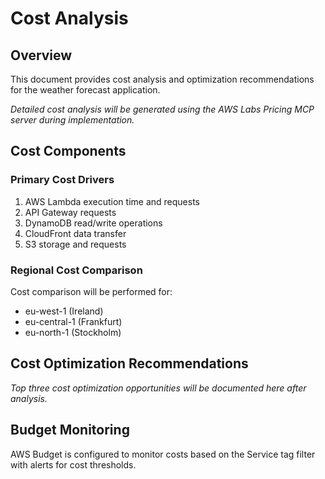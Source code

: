 # Cost Analysis

## Overview

This document provides cost analysis and optimization recommendations for the weather forecast application.

*Detailed cost analysis will be generated using the AWS Labs Pricing MCP server during implementation.*

## Cost Components

### Primary Cost Drivers
1. AWS Lambda execution time and requests
2. API Gateway requests
3. DynamoDB read/write operations
4. CloudFront data transfer
5. S3 storage and requests

### Regional Cost Comparison
Cost comparison will be performed for:
- eu-west-1 (Ireland)
- eu-central-1 (Frankfurt)
- eu-north-1 (Stockholm)

## Cost Optimization Recommendations

*Top three cost optimization opportunities will be documented here after analysis.*

## Budget Monitoring

AWS Budget is configured to monitor costs based on the Service tag filter with alerts for cost thresholds.